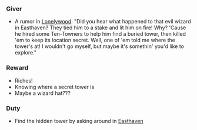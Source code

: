 ### Giver
- A rumor in [Lonelywood](/pages/lonelywood): "Did you hear what happened to that evil wizard in Easthaven? They tied him to a stake and lit him on fire! Why? 'Cause he hired some Ten-Towners to help him find a buried tower, then killed 'em to keep its location secret. Well, one of 'em told me where the tower's at! I wouldn't go myself, but maybe it's somethin' you'd like to explore."

### Reward
- Riches!
- Knowing where a secret tower is
- Maybe a wizard hat???

### Duty
- Find the hidden tower by asking around in [Easthaven](/pages/easthaven)

